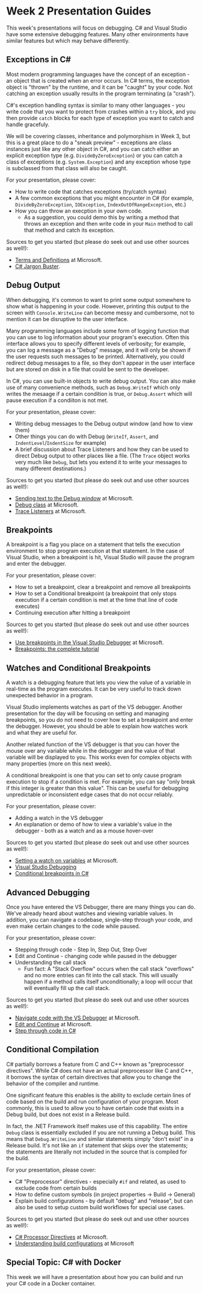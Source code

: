 # Week 2 Presentation Guides

This week's presentations will focus on debugging. C# and Visual Studio have some extensive debugging features. Many other environments have similar features but which may behave differently. 

## Exceptions in C#

Most modern programming languages have the concept of an exception - an object that is created when an error occurs. In C# terms, the exception object is "thrown" by the runtime, and it can be "caught" by your code. Not catching an exception usually results in the program terminating (a "crash").

C#'s exception handling syntax is similar to many other languages - you write code that you want to protect from crashes within a `try` block, and you then provide `catch` blocks for each type of exception you want to catch and handle gracefuly. 

We will be covering classes, inheritance and polymorphism in Week 3, but this is a great place to do a "sneak preview" - exceptions are class instances just like any other object in C#, and you can catch either an explicit exception type (e.g. `DivideByZeroException`) or you can catch a class of exceptions (e.g. `System.Exception`) and any exception whose type is subclassed from that class will also be caught.

For your presentation, please cover:

* How to write code that catches exceptions (try/catch syntax)
* A few common exceptions that you might encounter in C# (for example, `DivideByZeroException`, `IOException`, `IndexOutOfRangeException`, etc.)
* How you can throw an execption in your own code. 
  * As a suggestion, you could demo this by writing a method that throws an exception and then write code in your `Main` method to call that method and catch its exception.

Sources to get you started (but please do seek out and use other sources as well!):

* [Terms and Definitions](https://learn.microsoft.com/en-us/dotnet/csharp/language-reference/language-specification/terms-and-definitions) at Microsoft.
* [C# Jargon Buster](https://www.talk-it.biz/tutorials-list/jargon-buster/).

## Debug Output

When debugging, it's common to want to print some output somewhere to show what is happening in your code. However, printing this output to the screen with `Console.WriteLine` can become messy and cumbersome, not to mention it can be disruptive to the user interface. 

Many programming languages include some form of logging function that you can use to log information about your program's execution. Often this interface allows you to specify different levels of verbosity; for example, you can log a message as a "Debug" message, and it will only be shown if the user requests such messages to be printed. Alternatively, you could redirect debug messages to a file, so they don't appear in the user interface but are stored on disk in a file that could be sent to the developer.

In C#, you can use built-in objects to write debug output. You can also make use of many convenience methods, such as `Debug.WriteIf` which only writes the mesaage if a certain condition is true, or `Debug.Assert` which will pause execution if a condiiton is not met.

For your presentation, please cover:

* Writing debug messages to the Debug output window (and how to view them)
* Other things you can do with Debug (`WriteIf`, `Assert`, and `IndentLevel`/`IndentSize` for example)
* A brief discussion about Trace Listeners and how they can be used to direct Debug output to other places like a file. (The `Trace` object works very much like `Debug`, but lets you extend it to write your messages to many different destinations.)

Sources to get you started (but please do seek out and use other sources as well!):

* [Sending text to the Debug window](https://learn.microsoft.com/en-us/previous-versions/windows/desktop/forefront-2010/ms698739(v=vs.100)) at Microsoft.
* [Debug class](https://learn.microsoft.com/en-us/dotnet/api/system.diagnostics.debug?view=net-7.0) at Microsoft.
* [Trace Listeners](https://learn.microsoft.com/en-us/dotnet/framework/debug-trace-profile/how-to-create-and-initialize-trace-listeners) at Microsoft.

## Breakpoints

A breakpoint is a flag you place on a statement that tells the execution environment to stop program execution at that statement. In the case of Visual Studio, when a breakpoint is hit, Visual Studio will pause the program and enter the debugger.

For your presentation, please cover:

* How to set a breakpoint, clear a breakpoint and remove all breakpoints
* How to set a Conditional breakpoint (a breakpoint that only stops execution if a certain condition is met at the time that line of code executes)
* Continuing execution after hitting a breakpoint

Sources to get you started (but please do seek out and use other sources as well!):

* [Use breakpoints in the Visual Studio Debugger](https://learn.microsoft.com/en-us/visualstudio/debugger/using-breakpoints?view=vs-2022) at Microsoft.
* [Breakpoints: the complete tutorial](https://csharp.net-tutorials.com/debugging/breakpoints/)

## Watches and Conditional Breakpoints

A watch is a debugging feature that lets you view the value of a variable in real-time as the program executes. It can be very useful to track down unexpected behavior in a program. 

Visual Studio implements watches as part of the VS debugger. Another presentation for the day will be focusing on setting and managing breakpoints, so you do not need to cover how to set a breakpoint and enter the debugger. However, you should be able to explain how watches work and what they are useful for.

Another related function of the VS debugger is that you can hover the mouse over any variable while in the debugger and the value of that variable will be displayed to you. This works even for complex objects with many properties (more on this next week).

A conditional breakpoint is one that you can set to only cause program execution to stop if a condition is met. For example, you can say "only break if this integer is greater than this value". This can be useful for debugging unpredictable or inconsistent edge cases that do not occur reliably. 

For your presentation, please cover:

* Adding a watch in the VS debugger
* An explanation or demo of how to view a variable's value in the debugger - both as a watch and as a mouse hover-over

Sources to get you started (but please do seek out and use other sources as well!):

* [Setting a watch on variables](https://learn.microsoft.com/en-us/visualstudio/debugger/watch-and-quickwatch-windows?view=vs-2022) at Microsoft.
* [Visual Studio Debugging](https://michaelscodingspot.com/debugging-part2/)
* [Conditional breakpoints in C#](https://www.c-sharpcorner.com/UploadFile/b1df45/conditional-breakpoints-in-C-Sharp/)

## Advanced Debugging

Once you have entered the VS Debugger, there are many things you can do. We've already heard about watches and viewing variable values. In addition, you can navigate a codebase, single-step through your code, and even make certain changes to the code while paused.

For your presentation, please cover:

* Stepping through code - Step In, Step Out, Step Over
* Edit and Continue - changing code while paused in the debugger
* Understanding the call stack
  * Fun fact: A "Stack Overflow" occurs when the call stack "overflows" and no more entries can fit into the call stack. This will usually happen if a method calls itself unconditionally; a loop will occur that will eventually fill up the call stack.

Sources to get you started (but please do seek out and use other sources as well!):

* [Navigate code with the VS Debugger](https://learn.microsoft.com/en-us/visualstudio/debugger/navigating-through-code-with-the-debugger?view=vs-2022&tabs=csharp) at Microsoft.
* [Edit and Continue](https://learn.microsoft.com/en-us/visualstudio/debugger/edit-and-continue?view=vs-2022) at Microsoft.
* [Step through code in C#](https://kodify.net/csharp/visual-studio/step-code-debug/)

## Conditional Compilation

C# partially borrows a feature from C and C++ known as "preprocessor directives". While C# does not have an actual preprocessor like C and C++, it borrows the syntax of certain directives that allow you to change the behavior of the compiler and runtime. 

One significant feature this enables is the ability to exclude certain lines of code based on the build and run configuration of your program. Most commonly, this is used to allow you to have certain code that exists in a Debug build, but does not exist in a Release build.

In fact, the .NET Framework itself makes use of this capability. The entire `Debug` class is essentially excluded if you are not running a Debug build. This means that `Debug.WriteLine` and similar statements simply "don't exist" in a Release build. It's not like an `if` statement that skips over the statements; the statements are literally not included in the source that is compiled for the build.

For your presentation, please cover:

* C# "Preprocessor" directives - especially `#if` and related, as used to exclude code from certain builds
* How to define custom symbols (in project properties -> Build -> General)
* Explain build configurations - by default "debug" and "release", but can also be used to setup custom build workflows for special use cases.

Sources to get you started (but please do seek out and use other sources as well!):

* [C# Processor Directives](https://learn.microsoft.com/en-us/dotnet/csharp/language-reference/preprocessor-directives) at Microsoft.
* [Understanding build configurations](https://learn.microsoft.com/en-us/visualstudio/ide/understanding-build-configurations?view=vs-2022) at Microsoft

## Special Topic: C# with Docker

This week we will have a presentation about how you can build and run your C# code in a Docker container.
